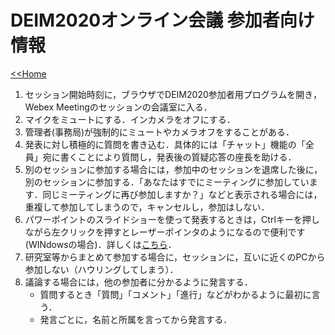 # DEIM2020オンライン会議 参加者向け情報

[<<Home](README.md)

1. セッション開始時刻に，ブラウザでDEIM2020参加者用プログラムを開き，Webex Meetingのセッションの会議室に入る．
1. マイクをミュートにする．インカメラをオフにする．
1. 管理者(事務局)が強制的にミュートやカメラオフをすることがある．
1. 発表に対し積極的に質問を書き込む．具体的には「チャット」機能の「全員」宛に書くことにより質問し，発表後の質疑応答の座長を助ける．
1. 別のセッションに参加する場合には，参加中のセッションを退席した後に，別のセッションに参加する．「あなたはすでにミーティングに参加しています．同じミーティングに再び参加しますか？」などと表示される場合には，重複して参加してしまうので，キャンセルし，参加はしない．
1. パワーポイントのスライドショーを使って発表するときは，Ctrlキーを押しながら左クリックを押すとレーザーポインタのようになるので便利です(WINdowsの場合)．詳しくは<a href="https://support.office.com/ja-jp/article/%E3%83%9E%E3%82%A6%E3%82%B9%E3%82%92%E3%83%AC%E3%83%BC%E3%82%B6%E3%83%BC-%E3%83%9D%E3%82%A4%E3%83%B3%E3%82%BF%E3%83%BC%E3%81%AB%E5%A4%89%E6%9B%B4%E3%81%99%E3%82%8B-77367b36-d25b-4ed2-8c87-358bc216a1e0?fbclid=IwAR3SMjU4b0ZDf0dUGJoVcoZkNCHInEp2kq6eaMm_dut-cR7C58FO_kRtDoA" target="_blank">こちら</a>．
1. 研究室等からまとめて参加する場合に，セッションに，互いに近くのPCから参加しない（ハウリングしてしまう）．
1. 議論する場合には，他の参加者に分かるように発言する．
   - 質問するとき「質問」「コメント」「進行」などがわかるように最初に言う．
   - 発言ごとに，名前と所属を言ってから発言する．
